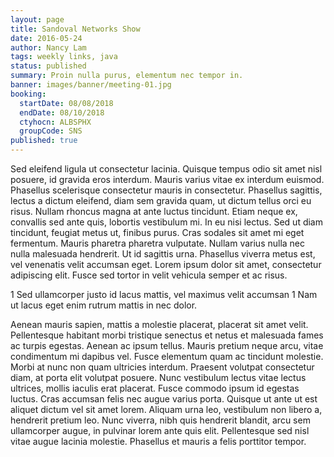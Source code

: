 ```yaml
---
layout: page
title: Sandoval Networks Show
date: 2016-05-24
author: Nancy Lam
tags: weekly links, java
status: published
summary: Proin nulla purus, elementum nec tempor in.
banner: images/banner/meeting-01.jpg
booking:
  startDate: 08/08/2018
  endDate: 08/10/2018
  ctyhocn: ALBSPHX
  groupCode: SNS
published: true
---
```

Sed eleifend ligula ut consectetur lacinia. Quisque tempus odio sit amet nisl posuere, id gravida eros interdum. Mauris varius vitae ex interdum euismod. Phasellus scelerisque consectetur mauris in consectetur. Phasellus sagittis, lectus a dictum eleifend, diam sem gravida quam, ut dictum tellus orci eu risus. Nullam rhoncus magna at ante luctus tincidunt. Etiam neque ex, convallis sed ante quis, lobortis vestibulum mi. In eu nisi lectus. Sed ut diam tincidunt, feugiat metus ut, finibus purus. Cras sodales sit amet mi eget fermentum. Mauris pharetra pharetra vulputate. Nullam varius nulla nec nulla malesuada hendrerit. Ut id sagittis urna. Phasellus viverra metus est, vel venenatis velit accumsan eget. Lorem ipsum dolor sit amet, consectetur adipiscing elit. Fusce sed tortor in velit vehicula semper et ac risus.

1 Sed ullamcorper justo id lacus mattis, vel maximus velit accumsan
1 Nam ut lacus eget enim rutrum mattis in nec dolor.

Aenean mauris sapien, mattis a molestie placerat, placerat sit amet velit. Pellentesque habitant morbi tristique senectus et netus et malesuada fames ac turpis egestas. Aenean ac ipsum tellus. Mauris pretium neque arcu, vitae condimentum mi dapibus vel. Fusce elementum quam ac tincidunt molestie. Morbi at nunc non quam ultricies interdum. Praesent volutpat consectetur diam, at porta elit volutpat posuere. Nunc vestibulum lectus vitae lectus ultrices, mollis iaculis erat placerat. Fusce commodo ipsum id egestas luctus. Cras accumsan felis nec augue varius porta. Quisque ut ante ut est aliquet dictum vel sit amet lorem. Aliquam urna leo, vestibulum non libero a, hendrerit pretium leo. Nunc viverra, nibh quis hendrerit blandit, arcu sem ullamcorper augue, in pulvinar lorem ante quis elit. Pellentesque sed nisl vitae augue lacinia molestie. Phasellus et mauris a felis porttitor tempor.
